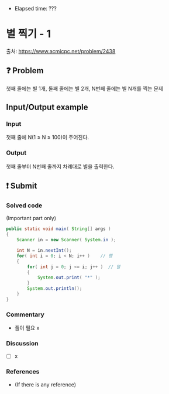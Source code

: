 - Elapsed time: ???

# 별 찍기 - 1
출처: https://www.acmicpc.net/problem/2438

## :question: Problem
첫째 줄에는 별 1개, 둘째 줄에는 별 2개, N번째 줄에는 별 N개를 찍는 문제

## Input/Output example
### Input
첫째 줄에 N(1 ≤ N ≤ 100)이 주어진다.

### Output
첫째 줄부터 N번째 줄까지 차례대로 별을 출력한다.

## :exclamation: Submit
### Solved code
(Important part only)
``` java
public static void main( String[] args )
{
    Scanner in = new Scanner( System.in );

    int N = in.nextInt();
    for( int i = 0; i < N; i++ )    // 행
    {
        for( int j = 0; j <= i; j++ )  // 열
        {
            System.out.print( "*" );
        }
        System.out.println();
    }
}
```

### Commentary
- 풀이 필요 x

### Discussion
- [ ] x

### References
- (If there is any reference)
